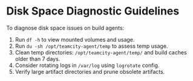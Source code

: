 # Disk Space Diagnostic Guidelines

To diagnose disk space issues on build agents:

1. Run `df -h` to view mounted volumes and usage.
2. Run `du -sh /opt/teamcity-agent/temp` to assess temp usage.
3. Clean temp directories: `/opt/teamcity-agent/temp/` and build caches older than 7 days.
4. Consider rotating logs in `/var/log` using `logrotate` config.
5. Verify large artifact directories and prune obsolete artifacts.
